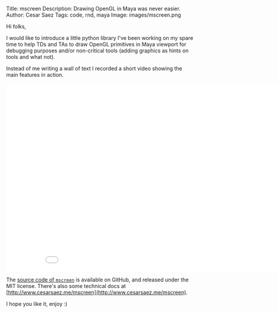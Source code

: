 Title: mscreen
Description: Drawing OpenGL in Maya was never easier.
Author: Cesar Saez
Tags: code, rnd, maya
Image: images/mscreen.png

Hi folks,

I would like to introduce a little python library I've been working on my spare
time to help TDs and TAs to draw OpenGL primitives in Maya viewport for
debugging purposes and/or non-critical tools (adding graphics as hints on tools
and what not).

Instead of me writing a wall of text I recorded a short video showing the main
features in action.

<div class="flex-video widescreen">
<iframe src="//player.vimeo.com/video/172564385?title=0&amp;byline=0&amp;portrait=0" width="900" height="506" frameborder="0" webkitallowfullscreen mozallowfullscreen allowfullscreen></iframe>
</div>


The [source code of `mscreen`](https://github.com/csaez/mscreen) is available
on GitHub, and released under the MIT license. There's also some technical docs
at [http://www.cesarsaez.me/mscreen](http://www.cesarsaez.me/mscreen).


I hope you like it, enjoy :)
